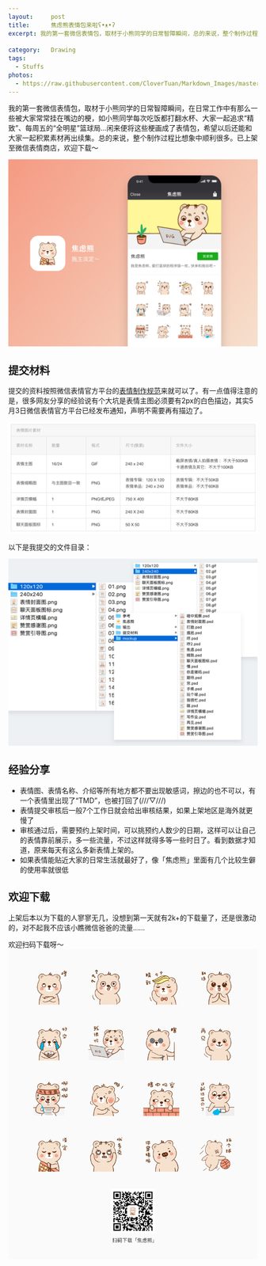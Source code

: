 ```yaml
---
layout:     post
title:      焦虑熊表情包来啦ʕ•ᴥ•ʔ
excerpt: 我的第一套微信表情包，取材于小熊同学的日常智障瞬间，总的来说，整个制作过程比想象中顺利很多。已上架至微信表情商店，欢迎下载...

category:	Drawing
tags:
  - Stuffs
photos: 
  - https://raw.githubusercontent.com/CloverTuan/Markdown_Images/master/bear-sticker/bear-cover.jpg
---
```

我的第一套微信表情包，取材于小熊同学的日常智障瞬间，在日常工作中有那么一些被大家常常挂在嘴边的梗，如小熊同学每次吃饭都打翻水杯、大家一起追求“精致”、每周五的“全明星”篮球局...闲来便将这些梗画成了表情包，希望以后还能和大家一起积累素材再出续集。总的来说，整个制作过程比想象中顺利很多。已上架至微信表情商店，欢迎下载～

![](https://raw.githubusercontent.com/CloverTuan/Markdown_Images/master/bear-sticker/bear-1.jpg)

## 提交材料
提交的资料按照微信表情官方平台的[表情制作规范](https://sticker.weixin.qq.com/cgi-bin/mmemoticon-bin/readtemplate?t=guide/main#section2)来就可以了。有一点值得注意的是，很多网友分享的经验说有个大坑是表情主图必须要有2px的白色描边，其实5月3日微信表情官方平台已经发布通知，声明不需要再有描边了。

![](https://raw.githubusercontent.com/CloverTuan/Markdown_Images/master/bear-sticker/bear-3.png)

以下是我提交的文件目录：

![](https://raw.githubusercontent.com/CloverTuan/Markdown_Images/master/bear-sticker/bear-2.jpg)

## 经验分享
* 表情图、表情名称、介绍等所有地方都不要出现敏感词，擦边的也不可以，有一个表情里出现了“TMD”，也被打回了(///▽///)
* 表情提交审核后一般7个工作日就会给出审核结果，如果上架地区是海外就更慢了
* 审核通过后，需要预约上架时间，可以挑预约人数少的日期，这样可以让自己的表情靠前展示，多一些流量，不过这样就得多等一些时日了。看到数据才知道，原来每天有这么多新表情上架的。
* 如果表情能贴近大家的日常生活就最好了，像「焦虑熊」里面有几个比较生僻的使用率就很低

## 欢迎下载
上架后本以为下载的人寥寥无几，没想到第一天就有2k+的下载量了，还是很激动的，对不起我不应该小瞧微信爸爸的流量……

欢迎扫码下载呀～
![](https://raw.githubusercontent.com/CloverTuan/Markdown_Images/master/bear-sticker/bear-4.jpg)
